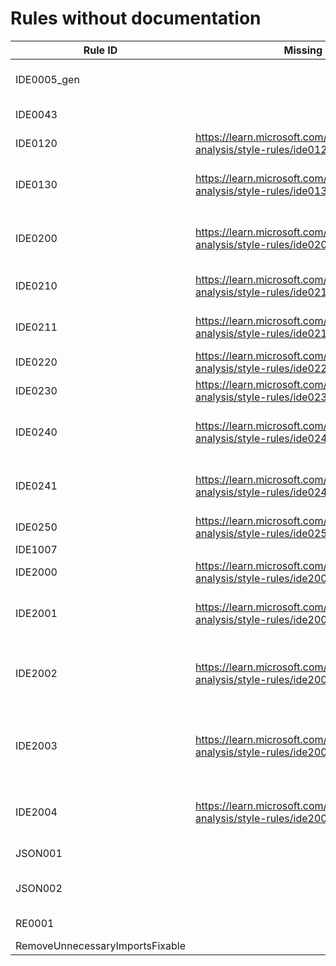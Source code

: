 # Rules without documentation

Rule ID | Missing Help Link | Title |
--------|-------------------|-------|
IDE0005_gen |  | Imports statement is unnecessary. |
IDE0043 |  | Invalid format string |
IDE0120 | <https://learn.microsoft.com/dotnet/fundamentals/code-analysis/style-rules/ide0120> | Simplify LINQ expression |
IDE0130 | <https://learn.microsoft.com/dotnet/fundamentals/code-analysis/style-rules/ide0130> | Namespace does not match folder structure |
IDE0200 | <https://learn.microsoft.com/dotnet/fundamentals/code-analysis/style-rules/ide0200> | Remove unnecessary lambda expression |
IDE0210 | <https://learn.microsoft.com/dotnet/fundamentals/code-analysis/style-rules/ide0210> | Convert to top-level statements |
IDE0211 | <https://learn.microsoft.com/dotnet/fundamentals/code-analysis/style-rules/ide0211> | Convert to 'Program.Main' style program |
IDE0220 | <https://learn.microsoft.com/dotnet/fundamentals/code-analysis/style-rules/ide0220> | Add explicit cast |
IDE0230 | <https://learn.microsoft.com/dotnet/fundamentals/code-analysis/style-rules/ide0230> | Use UTF-8 string literal |
IDE0240 | <https://learn.microsoft.com/dotnet/fundamentals/code-analysis/style-rules/ide0240> | Remove redundant nullable directive |
IDE0241 | <https://learn.microsoft.com/dotnet/fundamentals/code-analysis/style-rules/ide0241> | Remove unnecessary nullable directive |
IDE0250 | <https://learn.microsoft.com/dotnet/fundamentals/code-analysis/style-rules/ide0250> | Make struct 'readonly' |
IDE1007 |  |  |
IDE2000 | <https://learn.microsoft.com/dotnet/fundamentals/code-analysis/style-rules/ide2000> | Avoid multiple blank lines |
IDE2001 | <https://learn.microsoft.com/dotnet/fundamentals/code-analysis/style-rules/ide2001> | Embedded statements must be on their own line |
IDE2002 | <https://learn.microsoft.com/dotnet/fundamentals/code-analysis/style-rules/ide2002> | Consecutive braces must not have blank line between them |
IDE2003 | <https://learn.microsoft.com/dotnet/fundamentals/code-analysis/style-rules/ide2003> | Blank line required between block and subsequent statement |
IDE2004 | <https://learn.microsoft.com/dotnet/fundamentals/code-analysis/style-rules/ide2004> | Blank line not allowed after constructor initializer colon |
JSON001 |  | Invalid JSON pattern |
JSON002 |  | Probable JSON string detected |
RE0001 |  | Invalid regex pattern |
RemoveUnnecessaryImportsFixable |  |  |
